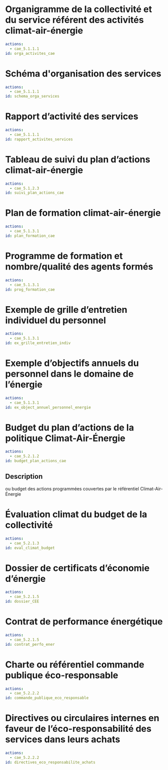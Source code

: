 # Organigramme de la collectivité et du service référent des activités climat-air-énergie
```yaml
actions: 
  - cae_5.1.1.1
id: orga_activites_cae
```

# Schéma d'organisation des services
```yaml
actions: 
  - cae_5.1.1.1
id: schema_orga_services
```

# Rapport d’activité des services
```yaml
actions: 
  - cae_5.1.1.1
id: rapport_activites_services
```

# Tableau de suivi du plan d’actions climat-air-énergie
```yaml
actions: 
  - cae_5.1.2.3
id: suivi_plan_actions_cae
```

# Plan de formation climat-air-énergie
```yaml
actions: 
  - cae_5.1.3.1
id: plan_formation_cae
```

# Programme de formation et nombre/qualité des agents formés
```yaml
actions: 
  - cae_5.1.3.1
id: prog_formation_cae
```

# Exemple de grille d’entretien individuel du personnel
```yaml
actions: 
  - cae_5.1.3.1
id: ex_grille_entretien_indiv
```

# Exemple d’objectifs annuels du personnel dans le domaine de l’énergie
```yaml
actions: 
  - cae_5.1.3.1
id: ex_object_annuel_personnel_energie
```

# Budget du plan d’actions de la politique Climat-Air-Énergie
```yaml
actions: 
  - cae_5.2.1.2
id: budget_plan_actions_cae
```
## Description
ou budget des actions programmées couvertes par le référentiel Climat-Air-Énergie

# Évaluation climat du budget de la collectivité
```yaml
actions: 
  - cae_5.2.1.3
id: eval_climat_budget
```

# Dossier de certificats d’économie d’énergie
```yaml
actions: 
  - cae_5.2.1.5
id: dossier_CEE
```

# Contrat de performance énergétique
```yaml
actions: 
  - cae_5.2.1.5
id: contrat_perfo_ener
```

# Charte ou référentiel commande publique éco-responsable
```yaml
actions: 
  - cae_5.2.2.2
id: commande_publique_eco_responsable
```

# Directives ou circulaires internes en faveur de l’éco-responsabilité des services dans leurs achats
```yaml
actions: 
  - cae_5.2.2.2
id: directives_eco_responsabilite_achats
```
